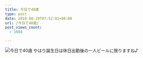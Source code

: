 ```yaml
---
title: 今日で40歳
type: post
date: 2010-08-29T07:52:01+00:00
url: /今日で40歳/
post_views_count:
  - 1084

---
```

<img src="https://i2.wp.com/jqinglong.html.xdomain.jp/bimg/2010/08/29/100829_001.jpg" alt="今日で40歳" border="0" data-recalc-dims="1" />  
やはり誕生日は休日出勤後の一人ビールに限りますね♪